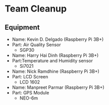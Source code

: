 # Team Cleanup
## Equipment 

* Name: Kevin D. Delgado (Raspberry Pi 3B+)
* Part: Air Quality Sensor
  * SGP30
* Name: Harry Hai Dinh (Raspberry Pi 3B+)
* Part:Temperature and Humidity sensor
  * Si7021
* Name: Nick Ramdhine (Raspberry Pi 3B+)
* Part: LCD Screen
  * LCD 1602
* Name: Manpreet Parmar (Raspberry Pi 3B+)
* Part: GPS Module
  * NEO-6m
